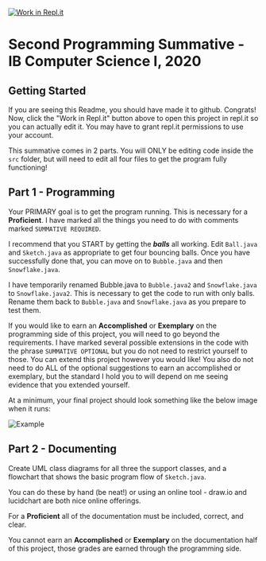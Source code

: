 [![Work in Repl.it](https://classroom.github.com/assets/work-in-replit-14baed9a392b3a25080506f3b7b6d57f295ec2978f6f33ec97e36a161684cbe9.svg)](https://classroom.github.com/online_ide?assignment_repo_id=3399095&assignment_repo_type=AssignmentRepo)
# Second Programming Summative - IB Computer Science I, 2020

## Getting Started

If you are seeing this Readme, you should have made it to github. Congrats! Now, click the "Work in Repl.it" button above to open this project in repl.it so you can actually edit it. You may have to grant repl.it permissions to use your account.

This summative comes in 2 parts. You will ONLY be editing code inside the `src` folder, but will need to edit all four files to get the program fully functioning!

## Part 1 - Programming

Your PRIMARY goal is to get the program running. This is necessary for a **Proficient**. I have marked all the things you need to do with comments marked `SUMMATIVE REQUIRED`.

I recommend that you START by getting the ***balls*** all working. Edit `Ball.java` and `Sketch.java` as appropriate to get four bouncing balls. Once you have successfully done that, you can move on to `Bubble.java` and then `Snowflake.java`.

I have temporarily renamed Bubble.java to `Bubble.java2` and `Snowflake.java` to `Snowflake.java2`. This is necessary to get the code to run with only balls. Rename them back to `Bubble.java` and `Snowflake.java` as you prepare to test them.

If you would like to earn an **Accomplished** or **Exemplary** on the programming side of this project, you will need to go beyond the requirements. I have marked several possible extensions in the code with the phrase `SUMMATIVE OPTIONAL` but you do not need to restrict yourself to those. You can extend this project however you would like! You also do not need to do ALL of the optional suggestions to earn an accomplished or exemplary, but the standard I hold you to will depend on me seeing evidence that you extended yourself.

At a minimum, your final project should look something like the below image when it runs:

![Example](lib/example.GIF)

## Part 2 - Documenting

Create UML class diagrams for all three the support classes, and a flowchart that shows the basic program flow of `Sketch.java`.

You can do these by hand (be neat!) or using an online tool - draw.io and lucidchart are both nice
online offerings.

For a **Proficient** all of the documentation must be included, correct, and clear. 

You cannot earn an **Accomplished** or **Exemplary** on the documentation half of this project, those grades are earned through the programming side.
